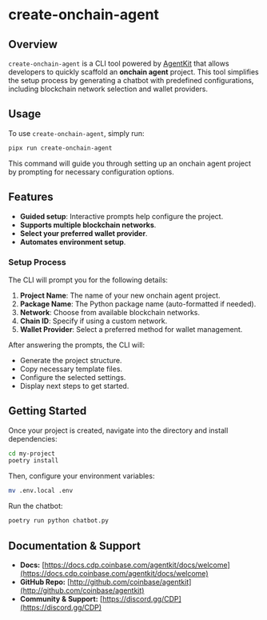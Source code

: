 # create-onchain-agent

## Overview

`create-onchain-agent` is a CLI tool powered by [AgentKit](https://github.com/coinbase/agentkit) that allows developers to quickly scaffold an **onchain agent** project. This tool simplifies the setup process by generating a chatbot with predefined configurations, including blockchain network selection and wallet providers.

## Usage

To use `create-onchain-agent`, simply run:

```sh
pipx run create-onchain-agent
```

This command will guide you through setting up an onchain agent project by prompting for necessary configuration options.

## Features

- **Guided setup**: Interactive prompts help configure the project.
- **Supports multiple blockchain networks**.
- **Select your preferred wallet provider**.
- **Automates environment setup**.

### Setup Process

The CLI will prompt you for the following details:

1. **Project Name**: The name of your new onchain agent project.
2. **Package Name**: The Python package name (auto-formatted if needed).
3. **Network**: Choose from available blockchain networks.
4. **Chain ID**: Specify if using a custom network.
5. **Wallet Provider**: Select a preferred method for wallet management.

After answering the prompts, the CLI will:

- Generate the project structure.
- Copy necessary template files.
- Configure the selected settings.
- Display next steps to get started.

## Getting Started

Once your project is created, navigate into the directory and install dependencies:

```sh
cd my-project
poetry install
```

Then, configure your environment variables:

```sh
mv .env.local .env
```

Run the chatbot:

```sh
poetry run python chatbot.py
```

## Documentation & Support

- **Docs:** [https://docs.cdp.coinbase.com/agentkit/docs/welcome](https://docs.cdp.coinbase.com/agentkit/docs/welcome)
- **GitHub Repo:** [http://github.com/coinbase/agentkit](http://github.com/coinbase/agentkit)
- **Community & Support:** [https://discord.gg/CDP](https://discord.gg/CDP)
